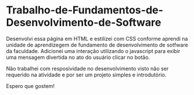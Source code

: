# Trabalho-de-Fundamentos-de-Desenvolvimento-de-Software
Desenvolvi essa página em HTML e estilizei com CSS conforme aprendi na unidade de aprendizegem de fundamento de desenvolvimento de sotfware da faculdade. 
Adicionei uma interação utilizando o javascript para exibir uma mensagem divertida no ato do usuário clicar no botão. 

Não trabalhei com resposividade no desenvolvimento visto não ser requerido na atividade e por ser um projeto simples e introdutório.

Espero que gostem!
